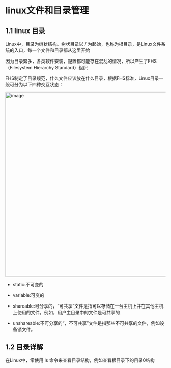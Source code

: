 # linux文件和目录管理
## 1.1 linux 目录
Linux中，目录为树状结构。树状目录以 / 为起始，也称为根目录，是Linux文件系统的入口，每一个文件和目录都从这里开始

因为目录繁多，各类软件安装，配置都可能存在混乱的情况，所以产生了FHS（Filesystem Hierarchy Standard）组织

FHS制定了目录规范，什么文件应该放在什么目录，根据FHS标准，Linux目录一般可分为以下四种交互状态：

<img width="581" alt="image" src="https://user-images.githubusercontent.com/48283877/122492023-9f473000-d017-11eb-8e9d-f5eee8dd40a6.png">

- static:不可变的

- variable:可变的

- shareable:可分享的，“可共享”文件是指可以存储在一台主机上并在其他主机上使用的文件，例如，用户主目录中的文件是可共享的

- unshareable:不可分享的“，不可共享”文件是指那些不可共享的文件，例如设备锁文件。

## 1.2 目录详解
在Linux中，常使用 ls 命令来查看目录结构，例如查看根目录下的目录0结构

